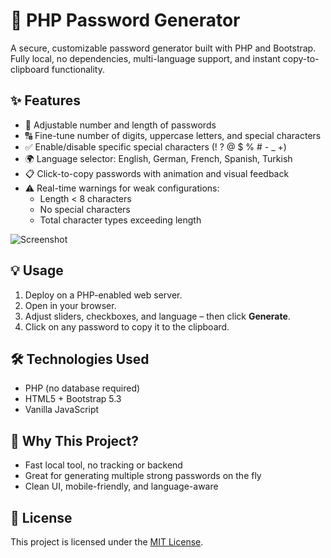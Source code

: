 # 🔐 PHP Password Generator

A secure, customizable password generator built with PHP and Bootstrap.  
Fully local, no dependencies, multi-language support, and instant copy-to-clipboard functionality.

## ✨ Features

- 🔢 Adjustable number and length of passwords
- 🔠 Fine-tune number of digits, uppercase letters, and special characters
- ✅ Enable/disable specific special characters (! ? @ $ % # - _ +)
- 🌍 Language selector: English, German, French, Spanish, Turkish
- 📋 Click-to-copy passwords with animation and visual feedback
- ⚠ Real-time warnings for weak configurations:
  - Length < 8 characters
  - No special characters
  - Total character types exceeding length

![Screenshot](https://raw.githubusercontent.com/DerHary/PasswordGenerator/refs/heads/main/img/screenshot.jpg)

## 💡 Usage

1. Deploy on a PHP-enabled web server.
2. Open in your browser.
3. Adjust sliders, checkboxes, and language – then click **Generate**.
4. Click on any password to copy it to the clipboard.

## 🛠 Technologies Used

- PHP (no database required)
- HTML5 + Bootstrap 5.3
- Vanilla JavaScript

## 🧩 Why This Project?

- Fast local tool, no tracking or backend
- Great for generating multiple strong passwords on the fly
- Clean UI, mobile-friendly, and language-aware

## 📄 License

This project is licensed under the [MIT License](LICENSE).
